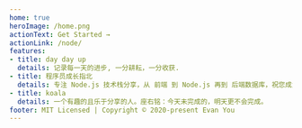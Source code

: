 ```yaml
---
home: true
heroImage: /home.png
actionText: Get Started →
actionLink: /node/
features:
- title: day day up
  details: 记录每一天的进步, 一分耕耘，一分收获.
- title: 程序员成长指北
  details: 专注 Node.js 技术栈分享，从 前端 到 Node.js 再到 后端数据库，祝您成为优秀的高级 Node.js 全栈工程师
- title: koala
  details: 一个有趣的且乐于分享的人。座右铭：今天未完成的，明天更不会完成。
footer: MIT Licensed | Copyright © 2020-present Evan You
---
```

